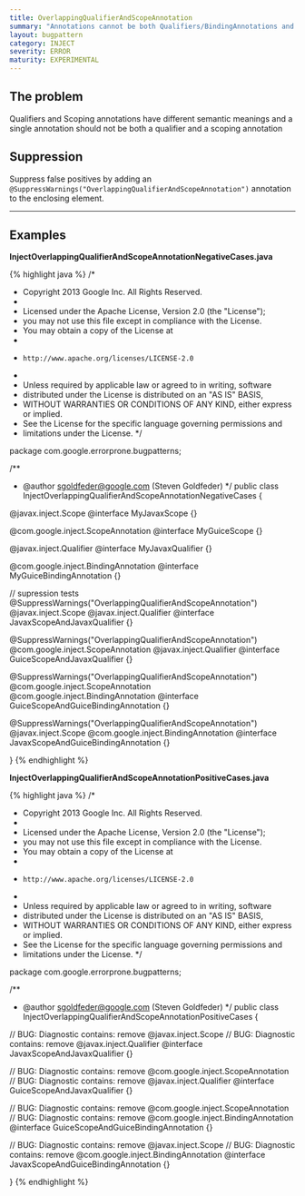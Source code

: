 ```yaml
---
title: OverlappingQualifierAndScopeAnnotation
summary: "Annotations cannot be both Qualifiers/BindingAnnotations and Scopes"
layout: bugpattern
category: INJECT
severity: ERROR
maturity: EXPERIMENTAL
---
```


<!--
*** AUTO-GENERATED, DO NOT MODIFY ***
To make changes, edit the @BugPattern annotation or the explanation in docs/bugpattern.
-->

## The problem
Qualifiers and Scoping annotations have different semantic meanings and a single annotation should not be both a qualifier and a scoping annotation

## Suppression
Suppress false positives by adding an `@SuppressWarnings("OverlappingQualifierAndScopeAnnotation")` annotation to the enclosing element.

----------

## Examples
__InjectOverlappingQualifierAndScopeAnnotationNegativeCases.java__

{% highlight java %}
/*
 * Copyright 2013 Google Inc. All Rights Reserved.
 *
 * Licensed under the Apache License, Version 2.0 (the "License");
 * you may not use this file except in compliance with the License.
 * You may obtain a copy of the License at
 *
 *     http://www.apache.org/licenses/LICENSE-2.0
 *
 * Unless required by applicable law or agreed to in writing, software
 * distributed under the License is distributed on an "AS IS" BASIS,
 * WITHOUT WARRANTIES OR CONDITIONS OF ANY KIND, either express or implied.
 * See the License for the specific language governing permissions and
 * limitations under the License.
 */

package com.google.errorprone.bugpatterns;

/**
 * @author sgoldfeder@google.com (Steven Goldfeder)
 */
public class InjectOverlappingQualifierAndScopeAnnotationNegativeCases {
  
  @javax.inject.Scope
  @interface MyJavaxScope {}

  @com.google.inject.ScopeAnnotation
  @interface MyGuiceScope {}

  @javax.inject.Qualifier
  @interface MyJavaxQualifier {}

  @com.google.inject.BindingAnnotation
  @interface MyGuiceBindingAnnotation {}
  
  // supression tests
  @SuppressWarnings("OverlappingQualifierAndScopeAnnotation")
  @javax.inject.Scope
  @javax.inject.Qualifier
  @interface JavaxScopeAndJavaxQualifier {}
    
  @SuppressWarnings("OverlappingQualifierAndScopeAnnotation")
  @com.google.inject.ScopeAnnotation
  @javax.inject.Qualifier
  @interface GuiceScopeAndJavaxQualifier {}
  
  @SuppressWarnings("OverlappingQualifierAndScopeAnnotation")
  @com.google.inject.ScopeAnnotation
  @com.google.inject.BindingAnnotation
  @interface GuiceScopeAndGuiceBindingAnnotation {}
    
  @SuppressWarnings("OverlappingQualifierAndScopeAnnotation")
  @javax.inject.Scope
  @com.google.inject.BindingAnnotation
  @interface JavaxScopeAndGuiceBindingAnnotation {}
  
}
{% endhighlight %}

__InjectOverlappingQualifierAndScopeAnnotationPositiveCases.java__

{% highlight java %}
/*
 * Copyright 2013 Google Inc. All Rights Reserved.
 *
 * Licensed under the Apache License, Version 2.0 (the "License");
 * you may not use this file except in compliance with the License.
 * You may obtain a copy of the License at
 *
 *     http://www.apache.org/licenses/LICENSE-2.0
 *
 * Unless required by applicable law or agreed to in writing, software
 * distributed under the License is distributed on an "AS IS" BASIS,
 * WITHOUT WARRANTIES OR CONDITIONS OF ANY KIND, either express or implied.
 * See the License for the specific language governing permissions and
 * limitations under the License.
 */

package com.google.errorprone.bugpatterns;

/**
 * @author sgoldfeder@google.com (Steven Goldfeder)
 */
public class InjectOverlappingQualifierAndScopeAnnotationPositiveCases {
 
  // BUG: Diagnostic contains: remove
  @javax.inject.Scope
  // BUG: Diagnostic contains: remove
  @javax.inject.Qualifier
  @interface JavaxScopeAndJavaxQualifier {}
    
  // BUG: Diagnostic contains: remove
  @com.google.inject.ScopeAnnotation
  // BUG: Diagnostic contains: remove
  @javax.inject.Qualifier
  @interface GuiceScopeAndJavaxQualifier {}

  // BUG: Diagnostic contains: remove
  @com.google.inject.ScopeAnnotation
  // BUG: Diagnostic contains: remove
  @com.google.inject.BindingAnnotation
  @interface GuiceScopeAndGuiceBindingAnnotation {}
    
  // BUG: Diagnostic contains: remove
  @javax.inject.Scope
  // BUG: Diagnostic contains: remove
  @com.google.inject.BindingAnnotation
  @interface JavaxScopeAndGuiceBindingAnnotation {}

}
{% endhighlight %}

